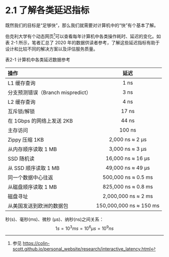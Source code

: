 # 2.1 了解各类延迟指标

既然我们的目标是“足够快”，那么我们就需要对计算机中的“快”有个基本了解。

伯克利大学有个动态网页[^1]可以查看每年计算机中各类操作耗时、延迟的变化。如表 2-1 所示，笔者汇总了 2020 年的数据供读者参考，了解这些延迟指标有助于设计和比较不同的解决方案以及评估服务质量。

<p>表2-1 计算机中各类延迟数据参考</p>

操作|延迟
:---|:--:|
L1 缓存查询| 1 ns
分支预测错误（Branch mispredict）| 3 ns
L2 缓存查询 | 4 ns
互斥锁/解锁 | 17 ns
在 1Gbps 的网络上发送 2KB | 44 ns
主存访问 | 100 ns
Zippy 压缩 1KB | 2,000 ns ≈ 2 μs
从内存顺序读取 1 MB | 3,000 ns ≈ 3 μs
SSD 随机读 | 16,000 ns  ≈ 16 μs
从 SSD 顺序读取 1 MB | 49,000 ns  ≈ 49 μs
同一个数据中心往返 | 500,000 ns  ≈ 0.5 ms
从磁盘顺序读取 1 MB | 825,000 ns  ≈ 0.8 ms
磁盘寻址 | 2,000,000 ns ≈ 2 ms
从美国发送到欧洲的数据包 | 150,000,000 ns ≈ 150 ms


秒(s)、毫秒(ms)、微秒 (μs)、纳秒(ns)之间关系：
$$
1s = 10{^3}ms=10{^6}μs=10{^9}ns
$$


[^1]: 参见 https://colin-scott.github.io/personal_website/research/interactive_latency.html
